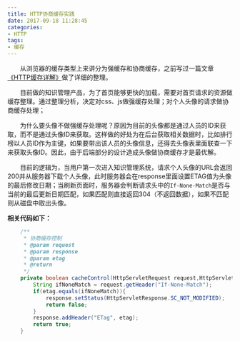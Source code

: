 ```yaml
---
title: HTTP协商缓存实践
date: 2017-09-18 11:28:45
categories:
- HTTP
tags:
- 缓存
---
```


&emsp;&emsp;从浏览器的缓存类型上来讲分为强缓存和协商缓存，之前写过一篇文章<a href="http://muchstudy.com/2016/08/18/HTTP%E7%BC%93%E5%AD%98%E8%AF%A6%E8%A7%A3/">《HTTP缓存详解》</a>做了详细的整理。

&emsp;&emsp;目前做的知识管理产品，为了首页能够更快的加载，需要对首页请求的资源做缓存整理。通过整理分析，决定对css、js做强缓存处理；对个人头像的请求做协商缓存处理；

&emsp;&emsp;为什么要头像不做强缓存处理呢？原因为目前的头像都是通过人员的ID来获取，而不是通过头像ID来获取。这样做的好处为在后台获取相关数据时，比如排行榜以人员ID作为主键，如果要带出该人员的头像信息，还得去头像表里面联查一下来获取头像ID。因此，由于后端部分的设计造成头像做协商缓存才是最优解。

&emsp;&emsp;目前的逻辑为，当用户第一次进入知识管理系统，请求个人头像的URL会返回200并从服务器下载个人头像，此时服务器会在response里面设置ETAG值为头像的最后修改日期；当刷新页面时，服务器会判断请求头中的`If-None-Match`是否与当前的最后更新日期匹配，如果匹配则直接返回304（不返回数据），如果不匹配则从磁盘中取出头像。

**相关代码如下：**
```java
	/**
	 * 协商缓存控制
	 * @param request
	 * @param response
	 * @param etag
	 * @return
	 */
	private boolean cacheControl(HttpServletRequest request,HttpServletResponse response,String etag){
		String ifNoneMatch = request.getHeader("If-None-Match");
		if(etag.equals(ifNoneMatch)){
			response.setStatus(HttpServletResponse.SC_NOT_MODIFIED);
			return false;
		}
		response.addHeader("ETag", etag);
		return true;
	}
```
